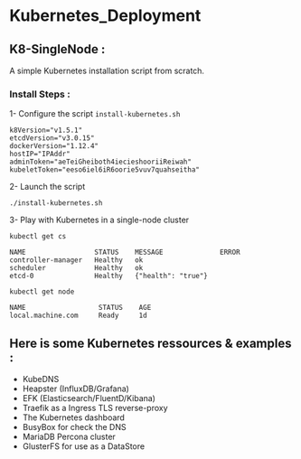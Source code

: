 # Kubernetes_Deployment

## K8-SingleNode : 
A simple Kubernetes installation script  from scratch.

### Install Steps :

1- Configure the script `install-kubernetes.sh`
 
 ```
k8Version="v1.5.1"
etcdVersion="v3.0.15"
dockerVersion="1.12.4"
hostIP="IPAddr"
adminToken="aeTeiGheiboth4iecieshooriiReiwah"
kubeletToken="eeso6iel6iR6oorie5vuv7quahseitha"
 ```
2- Launch  the script

`./install-kubernetes.sh`

3- Play with Kubernetes in a single-node cluster

```
kubectl get cs 

NAME                 STATUS    MESSAGE              ERROR
controller-manager   Healthy   ok
scheduler            Healthy   ok
etcd-0               Healthy   {"health": "true"}

kubectl get node

NAME                  STATUS    AGE
local.machine.com     Ready     1d

```

## Here is some Kubernetes ressources & examples :

- KubeDNS
- Heapster (InfluxDB/Grafana)
- EFK (Elasticsearch/FluentD/Kibana)
- Traefik as a Ingress TLS reverse-proxy
- The Kubernetes dashboard
- BusyBox for check the DNS
- MariaDB Percona cluster
- GlusterFS for use as a DataStore


